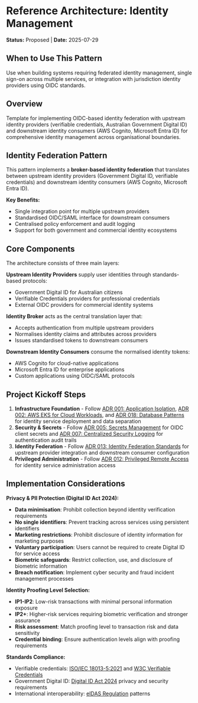 # Reference Architecture: Identity Management

**Status:** Proposed | **Date:** 2025-07-29

## When to Use This Pattern

Use when building systems requiring federated identity management,
single sign-on across multiple services, or integration with
jurisdiction identity providers using OIDC standards.

## Overview

Template for implementing OIDC-based identity federation with upstream
identity providers (verifiable credentials, Australian Government
Digital ID) and downstream identity consumers (AWS Cognito, Microsoft
Entra ID) for comprehensive identity management across organisational
boundaries.

## Identity Federation Pattern

This pattern implements a **broker-based identity federation** that
translates between upstream identity providers (Government Digital ID,
verifiable credentials) and downstream identity consumers (AWS Cognito,
Microsoft Entra ID).

**Key Benefits:**

- Single integration point for multiple upstream providers
- Standardised OIDC/SAML interface for downstream consumers  
- Centralised policy enforcement and audit logging
- Support for both government and commercial identity ecosystems

## Core Components

The architecture consists of three main layers:

**Upstream Identity Providers** supply user identities through
standards-based protocols:

- Government Digital ID for Australian citizens
- Verifiable Credentials providers for professional credentials
- External OIDC providers for commercial identity systems

**Identity Broker** acts as the central translation layer that:

- Accepts authentication from multiple upstream providers
- Normalises identity claims and attributes across providers  
- Issues standardised tokens to downstream consumers

**Downstream Identity Consumers** consume the normalised identity
tokens:

- AWS Cognito for cloud-native applications
- Microsoft Entra ID for enterprise applications
- Custom applications using OIDC/SAML protocols

## Project Kickoff Steps

1. **Infrastructure Foundation** - Follow [ADR 001: Application
    Isolation](../security/001-isolation.md), [ADR 002: AWS EKS for
    Cloud Workloads](../operations/002-workloads.md), and [ADR 018:
    Database Patterns](../operations/018-database-patterns.md) for
    identity service deployment and data separation
2. **Security & Secrets** - Follow [ADR 005: Secrets
    Management](../security/005-secrets-management.md) for OIDC client
    secrets and [ADR 007: Centralized Security
    Logging](../operations/007-logging.md) for authentication audit
    trails
3. **Identity Federation** - Follow [ADR 013: Identity Federation
    Standards](../security/013-identity-federation.md) for upstream
    provider integration and downstream consumer configuration
4. **Privileged Administration** - Follow [ADR 012: Privileged Remote
    Access](../security/012-privileged-remote-access.md) for identity
    service administration access

## Implementation Considerations

**Privacy & PII Protection (Digital ID Act 2024):**

- **Data minimisation**: Prohibit collection beyond identity
  verification requirements
- **No single identifiers**: Prevent tracking across services using
  persistent identifiers
- **Marketing restrictions**: Prohibit disclosure of identity
  information for marketing purposes
- **Voluntary participation**: Users cannot be required to create
  Digital ID for service access
- **Biometric safeguards**: Restrict collection, use, and disclosure of
  biometric information
- **Breach notification**: Implement cyber security and fraud incident
  management processes

**Identity Proofing Level Selection:**

- **IP1-IP2**: Low-risk transactions with minimal personal information
  exposure
- **IP2+**: Higher-risk services requiring biometric verification and
  stronger assurance
- **Risk assessment**: Match proofing level to transaction risk and data
  sensitivity
- **Credential binding**: Ensure authentication levels align with
  proofing requirements

**Standards Compliance:**

- Verifiable credentials: [ISO/IEC
  18013-5:2021](https://www.iso.org/standard/69084.html) and [W3C
  Verifiable Credentials](https://www.w3.org/TR/vc-data-model/)
- Government Digital ID: [Digital ID Act
  2024](https://www.digitalidsystem.gov.au/what-is-digital-id/digital-id-act-2024)
  privacy and security requirements
- International interoperability: [eIDAS
  Regulation](https://digital-strategy.ec.europa.eu/en/policies/eidas-regulation)
  patterns
